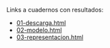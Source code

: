 Links a cuadernos con resultados:

* [01-descarga.html](https://audiracmichelle.github.io/proyecto_final_metodos_analiticos/01-descarga.html)
* [02-modelo.html](https://audiracmichelle.github.io/proyecto_final_metodos_analiticos/02-modelo.html)
* [03-representacion.html](https://audiracmichelle.github.io/proyecto_final_metodos_analiticos/03-representacion.html)
